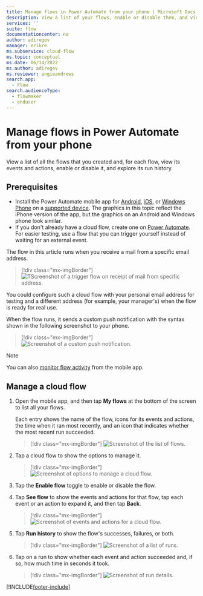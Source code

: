 ```yaml
---
title: Manage flows in Power Automate from your phone | Microsoft Docs
description: View a list of your flows, enable or disable them, and view each flow's events, actions, and run history
services: ''
suite: flow
documentationcenter: na
author: adiregev
manager: erikre
ms.subservice: cloud-flow
ms.topic: conceptual
ms.date: 06/14/2022
ms.author: adiregev
ms.reviewer: angieandrews
search.app: 
  - Flow
search.audienceType: 
  - flowmaker
  - enduser
---
```


# Manage flows in Power Automate from your phone

View a list of all the flows that you created and, for each flow, view its events and actions, enable or disable it, and explore its run history.

## Prerequisites

* Install the Power Automate mobile app for [Android](https://aka.ms/flowmobiledocsandroid), [iOS](https://aka.ms/flowmobiledocsios), or [Windows Phone](https://aka.ms/flowmobilewindows) on a [supported device](getting-started.md#use-the-mobile-app). The graphics in this topic reflect the iPhone version of the app, but the graphics on an Android and Windows phone look similar.
* If you don't already have a cloud flow, create one on [Power Automate](https://make.powerautomate.com). For easier testing, use a flow that you can trigger yourself instead of waiting for an external event.

The flow in this article runs when you receive a mail from a specific email address.

>[!div class="mx-imgBorder"]
>![TScreenshot of a trigger flow on receipt of mail from specific address.](./media/mobile-manage-flows/create-trigger.png "Trigger flow on receipt of mail")

You could configure such a cloud flow with your personal email address for testing and a different address (for example, your manager's) when the flow is ready for real use.

When the flow runs, it sends a custom push notification with the syntax shown in the following screenshot to your phone.

>[!div class="mx-imgBorder"]
>![Screenshot of a custom push notification.](./media/mobile-manage-flows/create-event.png "Custom push notification")

>[!NOTE]
>You can also [monitor flow activity](mobile-monitor-activity.md) from the mobile app.

## Manage a cloud flow

1. Open the mobile app, and then tap **My flows** at the bottom of the screen to list all your flows.

    Each entry shows the name of the flow, icons for its events and actions, the time when it ran most recently, and an icon that indicates whether the most recent run succeeded.

    >[!div class="mx-imgBorder"]
    >![Screenshot of the list of flows.](./media/mobile-manage-flows/flow-list.png "List of flows")

1. Tap a cloud flow to show the options to manage it.

    >[!div class="mx-imgBorder"]
    >![Screenshot of options to manage a cloud flow.](./media/mobile-manage-flows/flow-details.png "Options to manage a cloud flow")

1. Tap the **Enable flow** toggle to enable or disable the flow.

1. Tap **See flow** to show the events and actions for that flow, tap each event or an action to expand it, and then tap **Back**.

    >[!div class="mx-imgBorder"]
    >![Screenshot of events and actions for a cloud flow.](./media/mobile-manage-flows/flow-event-action.png "Events and actions for a cloud flow")

1. Tap **Run history** to show the flow's successes, failures, or both.

    >[!div class="mx-imgBorder"]
    >![Screenshot of a list of runs.](./media/mobile-manage-flows/history-mixed.png "List of runs")

1. Tap on a run to show whether each event and action succeeded and, if so, how much time in seconds it took.

    >[!div class="mx-imgBorder"]
    >![Screenshot of run details.](./media/mobile-manage-flows/flow-run.png "Run details")

[!INCLUDE[footer-include](includes/footer-banner.md)]

